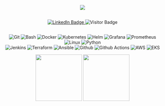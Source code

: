 <p align="center">
  <img src="https://capsule-render.vercel.app/api?type=venom&height=150&text=Ofir%20Goaris%20Github%20Profile&reversal=false&textBg=false&fontAlign=50&rotate=-3&descAlign=30&section=header"/>
</p>

<div align="center">
  <br/>
  
<a href="https://www.linkedin.com/in/ofir-goaris" target="_blank">
  <img src="https://img.shields.io/badge/LinkedIn-0A66C2?style=flat&logo=linkedin&logoColor=white" alt="LinkedIn Badge">
</a>
  <img <img src="https://visitor-badge.laobi.icu/badge?page_id=of1r" alt="Visitor Badge" style="max-width: 100%;">
            
  <br/>
  <br/>

  ![Git          ](https://img.shields.io/badge/Git-1?logo=git&logoColor=white&labelColor=black&color=black)
  ![Bash         ](https://img.shields.io/badge/Bash-1?logo=gnubash&logoColor=white&labelColor=black&color=black)
  ![Docker       ](https://img.shields.io/badge/Docker-1?logo=docker&logoColor=white&labelColor=black&color=black)
  ![Kubernetes   ](https://img.shields.io/badge/Kubernetes-1?logo=kubernetes&logoColor=white&labelColor=black&color=black)
  ![Helm         ](https://img.shields.io/badge/Helm-1?logo=helm&logoColor=white&labelColor=black&color=black)
  ![Grafana      ](https://img.shields.io/badge/Grafana-1?logo=grafana&logoColor=white&labelColor=black&color=black)
  ![Prometheus   ](https://img.shields.io/badge/Prometheus-1?logo=prometheus&logoColor=white&labelColor=black&color=black)
  ![Linux        ](https://img.shields.io/badge/Linux-1?logo=linux&logoColor=white&labelColor=black&color=black)
  ![Python       ](https://img.shields.io/badge/Python-1?logo=python&logoColor=white&labelColor=black&color=black)
  <br/>
  ![Jenkins      ](https://img.shields.io/badge/Jenkins-1?logo=jenkins&logoColor=white&labelColor=black&color=black)
  ![Terraform    ](https://img.shields.io/badge/Terraform-1?logo=Terraform&logoColor=white&labelColor=black&color=black)
  ![Ansible      ](https://img.shields.io/badge/Ansible-1?logo=Ansible&logoColor=white&labelColor=black&color=black)
  ![Github       ](https://img.shields.io/badge/GitHub-1?logo=github&logoColor=white&labelColor=black&color=black)
  ![Github Actions](https://img.shields.io/badge/GitHub%20Actions-1?logo=githubactions&logoColor=white&labelColor=black&color=black)
  ![AWS          ](https://img.shields.io/badge/AWS-1?logo=icloud&logoColor=white&labelColor=black&color=black)
  ![EKS          ](https://img.shields.io/badge/EKS-1?logo=kubernetes&logoColor=white&labelColor=black&color=black)
  <br/>
  
  <img height="150" src="https://github-readme-stats.vercel.app/api/top-langs/?username=of1r&layout=compact&theme=vision-friendly-dark">
  <img height="150" src="https://github-readme-streak-stats.herokuapp.com/?user=of1r&theme=dark&background=000000">
  
</div>
